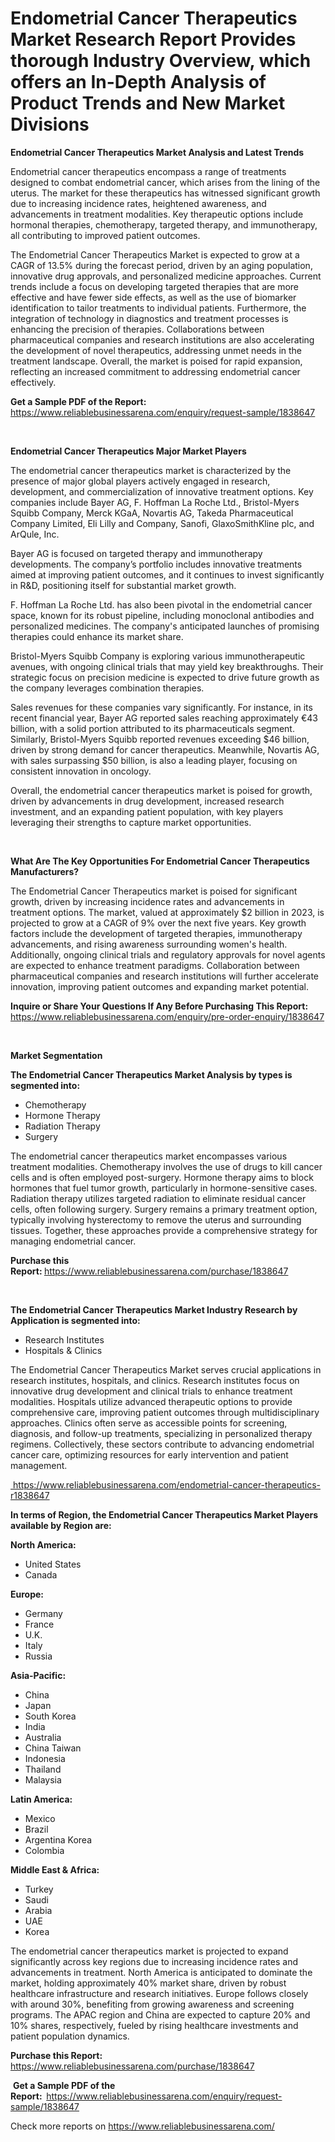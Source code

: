 <p><h1>Endometrial Cancer Therapeutics Market Research Report Provides thorough Industry Overview, which offers an In-Depth Analysis of Product Trends and New Market Divisions</h1></p><p><strong>Endometrial Cancer Therapeutics Market Analysis and Latest Trends</strong></p>
<p><p>Endometrial cancer therapeutics encompass a range of treatments designed to combat endometrial cancer, which arises from the lining of the uterus. The market for these therapeutics has witnessed significant growth due to increasing incidence rates, heightened awareness, and advancements in treatment modalities. Key therapeutic options include hormonal therapies, chemotherapy, targeted therapy, and immunotherapy, all contributing to improved patient outcomes.</p><p>The Endometrial Cancer Therapeutics Market is expected to grow at a CAGR of 13.5% during the forecast period, driven by an aging population, innovative drug approvals, and personalized medicine approaches. Current trends include a focus on developing targeted therapies that are more effective and have fewer side effects, as well as the use of biomarker identification to tailor treatments to individual patients. Furthermore, the integration of technology in diagnostics and treatment processes is enhancing the precision of therapies. Collaborations between pharmaceutical companies and research institutions are also accelerating the development of novel therapeutics, addressing unmet needs in the treatment landscape. Overall, the market is poised for rapid expansion, reflecting an increased commitment to addressing endometrial cancer effectively.</p></p>
<p><strong>Get a Sample PDF of the Report:&nbsp;</strong> <a href="https://www.reliablebusinessarena.com/enquiry/request-sample/1838647?utm_campaign=2882&utm_medium=2&utm_source=Github&utm_content=ia&utm_term=03032025&utm_id=endometrial-cancer-therapeutics">https://www.reliablebusinessarena.com/enquiry/request-sample/1838647</a></p>
<p>&nbsp;</p>
<p><strong>Endometrial Cancer Therapeutics Major Market Players</strong></p>
<p><p>The endometrial cancer therapeutics market is characterized by the presence of major global players actively engaged in research, development, and commercialization of innovative treatment options. Key companies include Bayer AG, F. Hoffman La Roche Ltd., Bristol-Myers Squibb Company, Merck KGaA, Novartis AG, Takeda Pharmaceutical Company Limited, Eli Lilly and Company, Sanofi, GlaxoSmithKline plc, and ArQule, Inc.</p><p>Bayer AG is focused on targeted therapy and immunotherapy developments. The company’s portfolio includes innovative treatments aimed at improving patient outcomes, and it continues to invest significantly in R&D, positioning itself for substantial market growth.</p><p>F. Hoffman La Roche Ltd. has also been pivotal in the endometrial cancer space, known for its robust pipeline, including monoclonal antibodies and personalized medicines. The company's anticipated launches of promising therapies could enhance its market share.</p><p>Bristol-Myers Squibb Company is exploring various immunotherapeutic avenues, with ongoing clinical trials that may yield key breakthroughs. Their strategic focus on precision medicine is expected to drive future growth as the company leverages combination therapies.</p><p>Sales revenues for these companies vary significantly. For instance, in its recent financial year, Bayer AG reported sales reaching approximately €43 billion, with a solid portion attributed to its pharmaceuticals segment. Similarly, Bristol-Myers Squibb reported revenues exceeding $46 billion, driven by strong demand for cancer therapeutics. Meanwhile, Novartis AG, with sales surpassing $50 billion, is also a leading player, focusing on consistent innovation in oncology.</p><p>Overall, the endometrial cancer therapeutics market is poised for growth, driven by advancements in drug development, increased research investment, and an expanding patient population, with key players leveraging their strengths to capture market opportunities.</p></p>
<p>&nbsp;</p>
<p><strong>What Are The Key Opportunities For Endometrial Cancer Therapeutics Manufacturers?</strong></p>
<p><p>The Endometrial Cancer Therapeutics market is poised for significant growth, driven by increasing incidence rates and advancements in treatment options. The market, valued at approximately $2 billion in 2023, is projected to grow at a CAGR of 9% over the next five years. Key growth factors include the development of targeted therapies, immunotherapy advancements, and rising awareness surrounding women's health. Additionally, ongoing clinical trials and regulatory approvals for novel agents are expected to enhance treatment paradigms. Collaboration between pharmaceutical companies and research institutions will further accelerate innovation, improving patient outcomes and expanding market potential.</p></p>
<p><strong>Inquire or Share Your Questions If Any Before Purchasing This Report:</strong> <a href="https://www.reliablebusinessarena.com/enquiry/pre-order-enquiry/1838647?utm_campaign=2882&utm_medium=2&utm_source=Github&utm_content=ia&utm_term=03032025&utm_id=endometrial-cancer-therapeutics">https://www.reliablebusinessarena.com/enquiry/pre-order-enquiry/1838647</a></p>
<p>&nbsp;</p>
<p><strong>Market Segmentation</strong></p>
<p><strong>The Endometrial Cancer Therapeutics Market Analysis by types is segmented into:</strong></p>
<p><ul><li>Chemotherapy</li><li>Hormone Therapy</li><li>Radiation Therapy</li><li>Surgery</li></ul></p>
<p><p>The endometrial cancer therapeutics market encompasses various treatment modalities. Chemotherapy involves the use of drugs to kill cancer cells and is often employed post-surgery. Hormone therapy aims to block hormones that fuel tumor growth, particularly in hormone-sensitive cases. Radiation therapy utilizes targeted radiation to eliminate residual cancer cells, often following surgery. Surgery remains a primary treatment option, typically involving hysterectomy to remove the uterus and surrounding tissues. Together, these approaches provide a comprehensive strategy for managing endometrial cancer.</p></p>
<p><strong>Purchase this Report:&nbsp;</strong><a href="https://www.reliablebusinessarena.com/purchase/1838647?utm_campaign=2882&utm_medium=2&utm_source=Github&utm_content=ia&utm_term=03032025&utm_id=endometrial-cancer-therapeutics">https://www.reliablebusinessarena.com/purchase/1838647</a></p>
<p>&nbsp;</p>
<p><strong>The Endometrial Cancer Therapeutics Market Industry Research by Application is segmented into:</strong></p>
<p><ul><li>Research Institutes</li><li>Hospitals & Clinics</li></ul></p>
<p><p>The Endometrial Cancer Therapeutics Market serves crucial applications in research institutes, hospitals, and clinics. Research institutes focus on innovative drug development and clinical trials to enhance treatment modalities. Hospitals utilize advanced therapeutic options to provide comprehensive care, improving patient outcomes through multidisciplinary approaches. Clinics often serve as accessible points for screening, diagnosis, and follow-up treatments, specializing in personalized therapy regimens. Collectively, these sectors contribute to advancing endometrial cancer care, optimizing resources for early intervention and patient management.</p></p>
<p><a href="https://www.reliablebusinessarena.com/endometrial-cancer-therapeutics-r1838647?utm_campaign=2882&utm_medium=2&utm_source=Github&utm_content=ia&utm_term=03032025&utm_id=endometrial-cancer-therapeutics">&nbsp;https://www.reliablebusinessarena.com/endometrial-cancer-therapeutics-r1838647</a></p>
<p><strong>In terms of Region, the Endometrial Cancer Therapeutics Market Players available by Region are:</strong></p>
<p>
    <p> <strong> North America: </strong>
        <ul>
            <li>United States</li>
            <li>Canada</li>
        </ul>
        </p> 
    <p> <strong> Europe: </strong>
        <ul>
            <li>Germany</li>
            <li>France</li>
            <li>U.K.</li>
            <li>Italy</li>
            <li>Russia</li>
        </ul>
        </p> 
    <p> <strong> Asia-Pacific: </strong>
        <ul>
            <li>China</li>
            <li>Japan</li>
            <li>South Korea</li>
            <li>India</li>
            <li>Australia</li>
            <li>China Taiwan</li>
            <li>Indonesia</li>
            <li>Thailand</li>
            <li>Malaysia</li>
        </ul>
        </p> 
    <p> <strong> Latin America: </strong>
        <ul>
            <li>Mexico</li>
            <li>Brazil</li>
            <li>Argentina Korea</li>
            <li>Colombia</li>
        </ul>
        </p> 
    <p> <strong> Middle East & Africa: </strong>
        <ul>
            <li>Turkey</li>
            <li>Saudi</li>
            <li>Arabia</li>
            <li>UAE</li>
            <li>Korea</li>
        </ul>
    </p>
    </p>
<p><p>The endometrial cancer therapeutics market is projected to expand significantly across key regions due to increasing incidence rates and advancements in treatment. North America is anticipated to dominate the market, holding approximately 40% market share, driven by robust healthcare infrastructure and research initiatives. Europe follows closely with around 30%, benefiting from growing awareness and screening programs. The APAC region and China are expected to capture 20% and 10% shares, respectively, fueled by rising healthcare investments and patient population dynamics.</p></p>
<p><strong>Purchase this Report: </strong><a href="https://www.reliablebusinessarena.com/purchase/1838647?utm_campaign=2882&utm_medium=2&utm_source=Github&utm_content=ia&utm_term=03032025&utm_id=endometrial-cancer-therapeutics">https://www.reliablebusinessarena.com/purchase/1838647</a></p>
<p>&nbsp;<strong>Get a Sample PDF of the Report:&nbsp;&nbsp;</strong><a href="https://www.reliablebusinessarena.com/enquiry/request-sample/1838647?utm_campaign=2882&utm_medium=2&utm_source=Github&utm_content=ia&utm_term=03032025&utm_id=endometrial-cancer-therapeutics">https://www.reliablebusinessarena.com/enquiry/request-sample/1838647</a></p>
<p><strong></strong></p>
<p>Check more reports on <a href="https://www.reliablebusinessarena.com/?utm_campaign=2882&utm_medium=2&utm_source=Github&utm_content=ia&utm_term=03032025&utm_id=endometrial-cancer-therapeutics">https://www.reliablebusinessarena.com/</a></p>
